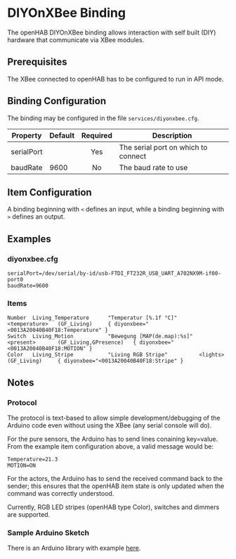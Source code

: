 # DIYOnXBee Binding

The openHAB DIYOnXBee binding allows interaction with self built (DIY) hardware that communicate via XBee modules.


## Prerequisites

The XBee connected to openHAB has to be configured to run in API mode.


## Binding Configuration

The binding may be configured in the file `services/diyonxbee.cfg`.

| Property   | Default | Required | Description                         |
|------------|---------|:--------:|-------------------------------------|
| serialPort |         | Yes      | The serial port on which to connect |
| baudRate   | 9600    | No       | The baud rate to use                |


## Item Configuration

A binding beginning with `<` defines an input, while a binding beginning with `>` defines an output.


## Examples

### diyonxbee.cfg

    serialPort=/dev/serial/by-id/usb-FTDI_FT232R_USB_UART_A702NX9M-if00-port0                                                                                
    baudRate=9600                                                                                                                                            

### Items

    Number  Living_Temperature      "Temperatur [%.1f °C]"          <temperature>   (GF_Living)     { diyonxbee="<0013A20040B40F18:Temperature" }
    Switch  Living_Motion           "Bewegung [MAP(de.map):%s]"     <present>       (GF_Living,GPresence)   { diyonxbee="<0013A20040B40F18:MOTION" }
    Color   Living_Stripe           "Living RGB Stripe"          <lights>   (GF_Living)     { diyonxbee="<0013A20040B40F18:Stripe" }


## Notes

### Protocol

The protocol is text-based to allow simple development/debugging of the Arduino code
even without using the XBee (any serial console will do).

For the pure sensors, the Arduino has to send lines conaining key=value. From the
example item configuration above, a valid message would be:

    Temperature=21.3
    MOTION=ON

For the actors, the Arduino has to send the received command back to the sender;
this ensures that the openHAB item state is only updated when the command was
correctly understood.

Currently, RGB LED stripes (openHAB type Color), switches and dimmers are supported.

### Sample Arduino Sketch
There is an Arduino library with example [here](https://github.com/juri8/diyonxbee-library).
